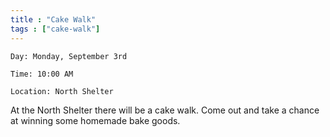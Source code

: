 ```yaml
---
title : "Cake Walk"
tags : ["cake-walk"]
---
```


`Day: Monday, September 3rd`

`Time: 10:00 AM`

`Location: North Shelter`

At the North Shelter there will be a cake walk. Come out and take a chance at winning some homemade bake goods.